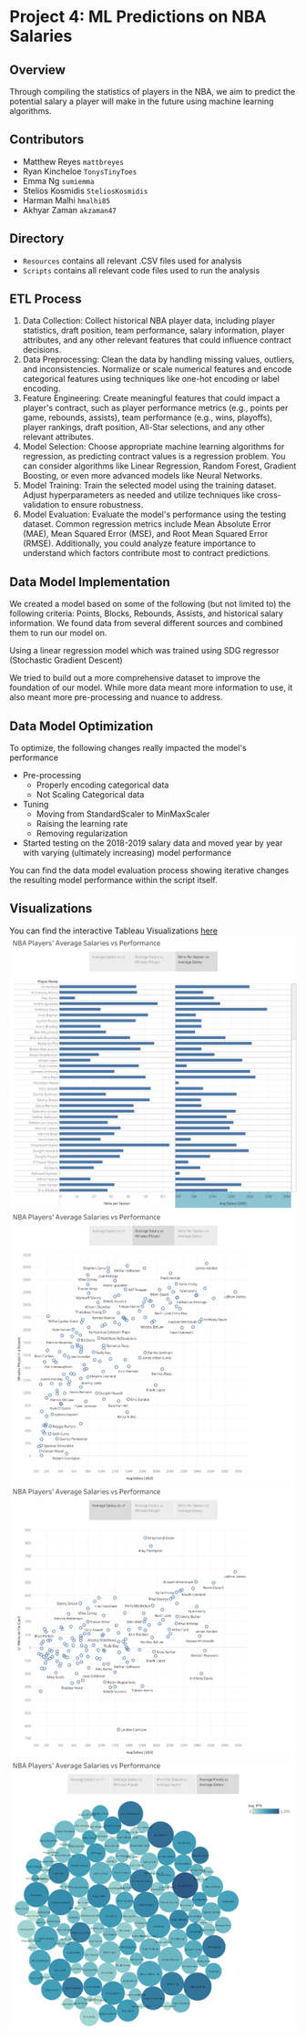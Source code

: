 # Project 4: ML Predictions on NBA Salaries

## Overview
Through compiling the statistics of players in the NBA, we aim to predict the potential salary a player will make in the future using machine learning algorithms.

## Contributors
- Matthew Reyes `mattbreyes`
- Ryan Kincheloe `TonysTinyToes`
- Emma Ng `sumiemma`
- Stelios Kosmidis `SteliosKosmidis`
- Harman Malhi `hmalhi85`
- Akhyar Zaman `akzaman47`

## Directory
- `Resources` contains all relevant .CSV files used for analysis
- `Scripts` contains all relevant code files used to run the analysis

## ETL Process
1. Data Collection: Collect historical NBA player data, including player statistics, draft position, team performance, salary information, player attributes, and any other relevant features that could influence contract decisions.
2. Data Preprocessing: Clean the data by handling missing values, outliers, and inconsistencies. Normalize or scale numerical features and encode categorical features using techniques like one-hot encoding or label encoding.
3. Feature Engineering: Create meaningful features that could impact a player's contract, such as player performance metrics (e.g., points per game, rebounds, assists), team performance (e.g., wins, playoffs), player rankings, draft position, All-Star selections, and any other relevant attributes.
4. Model Selection: Choose appropriate machine learning algorithms for regression, as predicting contract values is a regression problem. You can consider algorithms like Linear Regression, Random Forest, Gradient Boosting, or even more advanced models like Neural Networks.
5. Model Training: Train the selected model using the training dataset. Adjust hyperparameters as needed and utilize techniques like cross-validation to ensure robustness.
6. Model Evaluation: Evaluate the model's performance using the testing dataset. Common regression metrics include Mean Absolute Error (MAE), Mean Squared Error (MSE), and Root Mean Squared Error (RMSE). Additionally, you could analyze feature importance to understand which factors contribute most to contract predictions.


## Data Model Implementation
We created a model based on some of the following (but not limited to) the following criteria: Points, Blocks, Rebounds, Assists, and historical salary information. We found data from several different sources and combined them to run our model on.

Using a linear regression model which was trained using SDG regressor (Stochastic Gradient Descent)

We tried to build out a more comprehensive dataset to improve the foundation of our model. While more data meant more information to use, it also meant more pre-processing and nuance to address.
## Data Model Optimization
To optimize, the following changes really impacted the model's performance
- Pre-processing
    - Properly encoding categorical data
    - Not Scaling Categorical data
- Tuning
    - Moving from StandardScaler to MinMaxScaler
    - Raising the learning rate
    - Removing regularization
- Started testing on the 2018-2019 salary data and moved year by year with varying (ultimately increasing) model performance

You can find the data model evaluation process showing iterative changes the resulting model performance within the script itself.

## Visualizations
You can find the interactive Tableau Visualizations [here](/Presentation/Project%204.twbx)
![Alt text](Images/Wins_vs_Avg_Salary.png)
![Alt text](Images/Avg_Salary_vs_Mins.png)
![Alt text](Images/Avg_Salary_vs_+_-.png)
![Alt text](Images/Avg_Points_vs_Avg_Salary.png)
